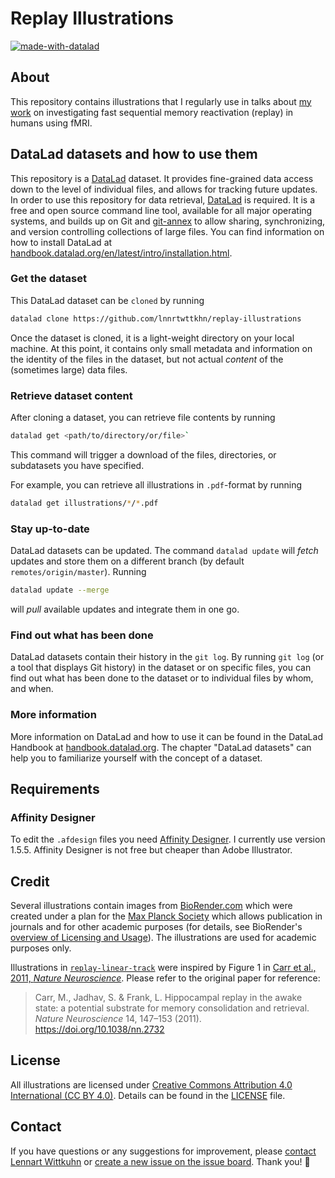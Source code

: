 # Replay Illustrations

[![made-with-datalad](https://www.datalad.org/badges/made_with.svg)](https://datalad.org)

## About

This repository contains illustrations that I regularly use in talks about [my work](https://scholar.google.de/citations?user=GXvJB1kAAAAJ&hl=de&oi=ao) on investigating fast sequential memory reactivation (replay) in humans using fMRI.

## DataLad datasets and how to use them

This repository is a [DataLad](https://www.datalad.org/) dataset.
It provides fine-grained data access down to the level of individual files, and allows for tracking future updates.
In order to use this repository for data retrieval, [DataLad](https://www.datalad.org/) is required.
It is a free and open source command line tool, available for all major operating systems, and builds up on Git and [git-annex](https://git-annex.branchable.com/) to allow sharing, synchronizing, and version controlling collections of large files.
You can find information on how to install DataLad at [handbook.datalad.org/en/latest/intro/installation.html](http://handbook.datalad.org/en/latest/intro/installation.html).

### Get the dataset

This DataLad dataset can be `cloned` by running

```bash
datalad clone https://github.com/lnnrtwttkhn/replay-illustrations
```

Once the dataset is cloned, it is a light-weight directory on your local machine.
At this point, it contains only small metadata and information on the identity of the files in the dataset, but not actual *content* of the (sometimes large) data files.

### Retrieve dataset content

After cloning a dataset, you can retrieve file contents by running

```bash
datalad get <path/to/directory/or/file>`
```

This command will trigger a download of the files, directories, or subdatasets you have specified.

For example, you can retrieve all illustrations in `.pdf`-format by running

```bash
datalad get illustrations/*/*.pdf
```

### Stay up-to-date

DataLad datasets can be updated.
The command `datalad update` will *fetch* updates and store them on a different branch (by default `remotes/origin/master`).
Running

```bash
datalad update --merge
```

will *pull* available updates and integrate them in one go.

### Find out what has been done

DataLad datasets contain their history in the ``git log``.
By running ``git log`` (or a tool that displays Git history) in the dataset or on specific files, you can find out what has been done to the dataset or to individual files by whom, and when.

### More information

More information on DataLad and how to use it can be found in the DataLad Handbook at [handbook.datalad.org](http://handbook.datalad.org/en/latest/index.html).
The chapter "DataLad datasets" can help you to familiarize yourself with the concept of a dataset.

## Requirements

### Affinity Designer

To edit the `.afdesign` files you need [Affinity Designer](https://affinity.serif.com/de/designer/).
I currently use version 1.5.5.
Affinity Designer is not free but cheaper than Adobe Illustrator.

## Credit

Several illustrations contain images from [BioRender.com](https://biorender.com/) which were created under a plan for the [Max Planck Society](https://www.mpg.de/en) which allows publication in journals and for other academic purposes (for details, see BioRender's [overview of Licensing and Usage](https://public.biorender.com/info/plans.pdf)).
The illustrations are used for academic purposes only.

Illustrations in [`replay-linear-track`](illustrations/replay-linear-track) were inspired by Figure 1 in [Carr et al., 2011, *Nature Neuroscience*](https://doi.org/10.1038/nn.2732).
Please refer to the original paper for reference:

> Carr, M., Jadhav, S. & Frank, L. Hippocampal replay in the awake state: a potential substrate for memory consolidation and retrieval. *Nature Neuroscience* 14, 147–153 (2011). https://doi.org/10.1038/nn.2732

## License

All illustrations are licensed under [Creative Commons Attribution 4.0 International (CC BY 4.0)](https://creativecommons.org/licenses/by/4.0/).
Details can be found in the [LICENSE](LICENSE) file.

## Contact

If you have questions or any suggestions for improvement, please [contact Lennart Wittkuhn](mailto:wittkuhn@mpib-berlin.mpg.de) or [create a new issue on the issue board](https://github.com/lnnrtwttkhn/replay-illustrations/issues).
Thank you! :pray:


